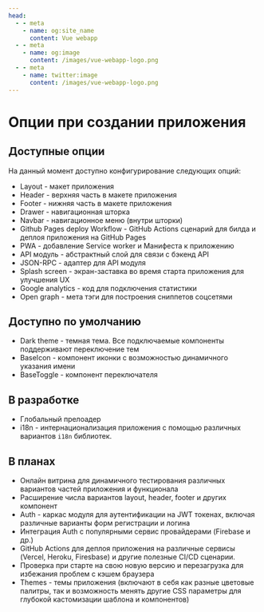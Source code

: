 ```yaml
---
head:
  - - meta
    - name: og:site_name
      content: Vue webapp
  - - meta
    - name: og:image
      content: /images/vue-webapp-logo.png
  - - meta
    - name: twitter:image
      content: /images/vue-webapp-logo.png
---
```


# Опции при создании приложения

## Доступные опции

На данный момент доступно конфигурирование следующих опций:

- Layout - макет приложения
- Header - верхняя часть в макете приложения
- Footer - нижняя часть в макете приложения
- Drawer - навигационная шторка
- Navbar - навигационное меню (внутри шторки)
- Github Pages deploy Workflow - GitHub Actions сценарий для билда и деплоя приложения на GitHub Pages
- PWA - добавление Service worker и Манифеста к приложению
- API модуль - абстрактный слой для связи с бэкенд API
- JSON-RPC - адаптер для API модуля
- Splash screen - экран-заставка во время старта приложения для улучшения UX
- Google analytics - код для подключения статистики
- Open graph - мета тэги для построения сниппетов соцсетями

## Доступно по умолчанию

- Dark theme - темная тема. Все подключаемые компоненты поддерживают переключение тем
- BaseIcon - компонент иконки с возможностью динамичного указания имени
- BaseToggle - компонент переключателя

## В разработке

- Глобальный прелоадер
- i18n - интернационализация приложения с помощью различных вариантов `i18n` библиотек.

## В планах

- Онлайн витрина для динамичного тестирования различных вариантов частей приложения и функционала
- Расширение числа вариантов layout, header, footer и других компонент
- Auth - каркас модуля для аутентификации на JWT токенах, включая различные варианты форм регистрации и логина
- Интеграция Auth с популярными сервис провайдерами (Firebase и др.)
- GitHub Actions для деплоя приложения на различные сервисы (Vercel, Heroku, Firesbase) и другие полезные CI/CD сценарии.
- Проверка при старте на свою новую версию и перезагрузка для избежания проблем с кэшем браузера
- Themes - темы приложения (включают в себя как разные цветовые палитры, так и возможность менять другие CSS параметры для глубокой кастомизации шаблона и компонентов)
